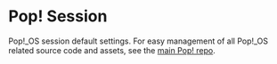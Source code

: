 # Pop! Session

Pop!_OS session default settings. For easy management of all Pop!_OS related
source code and assets, see the [main Pop! repo](https://github.com/pop-os/pop).
